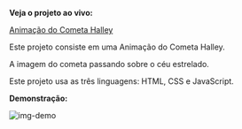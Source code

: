 **Veja o projeto ao vivo:**

[Animação do Cometa Halley](https://ninja1375.github.io/Animacao-do-Cometa-Halley/)


Este projeto consiste em uma Animação do Cometa Halley.

A imagem do cometa passando sobre o céu estrelado.

Este projeto usa as três linguagens: HTML, CSS e JavaScript.

**Demonstração:**

![img-demo](https://github.com/user-attachments/assets/34ce1e1d-daf9-40ab-adb3-4583ae4c0577)
